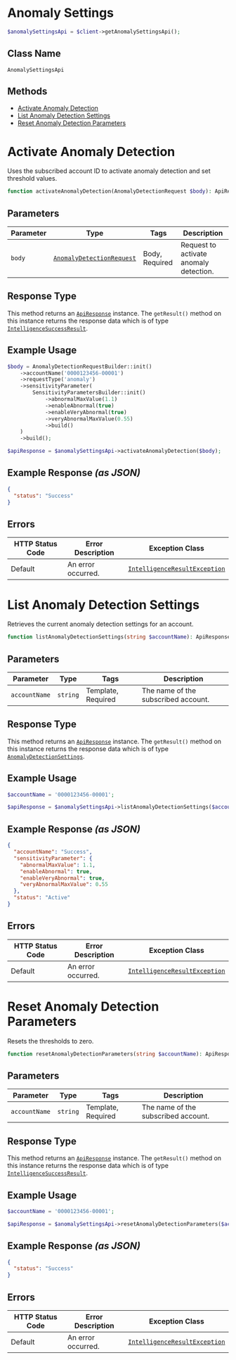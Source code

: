 # Anomaly Settings

```php
$anomalySettingsApi = $client->getAnomalySettingsApi();
```

## Class Name

`AnomalySettingsApi`

## Methods

* [Activate Anomaly Detection](../../doc/controllers/anomaly-settings.md#activate-anomaly-detection)
* [List Anomaly Detection Settings](../../doc/controllers/anomaly-settings.md#list-anomaly-detection-settings)
* [Reset Anomaly Detection Parameters](../../doc/controllers/anomaly-settings.md#reset-anomaly-detection-parameters)


# Activate Anomaly Detection

Uses the subscribed account ID to activate anomaly detection and set threshold values.

```php
function activateAnomalyDetection(AnomalyDetectionRequest $body): ApiResponse
```

## Parameters

| Parameter | Type | Tags | Description |
|  --- | --- | --- | --- |
| `body` | [`AnomalyDetectionRequest`](../../doc/models/anomaly-detection-request.md) | Body, Required | Request to activate anomaly detection. |

## Response Type

This method returns an [`ApiResponse`](../../doc/api-response.md) instance. The `getResult()` method on this instance returns the response data which is of type [`IntelligenceSuccessResult`](../../doc/models/intelligence-success-result.md).

## Example Usage

```php
$body = AnomalyDetectionRequestBuilder::init()
    ->accountName('0000123456-00001')
    ->requestType('anomaly')
    ->sensitivityParameter(
        SensitivityParametersBuilder::init()
            ->abnormalMaxValue(1.1)
            ->enableAbnormal(true)
            ->enableVeryAbnormal(true)
            ->veryAbnormalMaxValue(0.55)
            ->build()
    )
    ->build();

$apiResponse = $anomalySettingsApi->activateAnomalyDetection($body);
```

## Example Response *(as JSON)*

```json
{
  "status": "Success"
}
```

## Errors

| HTTP Status Code | Error Description | Exception Class |
|  --- | --- | --- |
| Default | An error occurred. | [`IntelligenceResultException`](../../doc/models/intelligence-result-exception.md) |


# List Anomaly Detection Settings

Retrieves the current anomaly detection settings for an account.

```php
function listAnomalyDetectionSettings(string $accountName): ApiResponse
```

## Parameters

| Parameter | Type | Tags | Description |
|  --- | --- | --- | --- |
| `accountName` | `string` | Template, Required | The name of the subscribed account. |

## Response Type

This method returns an [`ApiResponse`](../../doc/api-response.md) instance. The `getResult()` method on this instance returns the response data which is of type [`AnomalyDetectionSettings`](../../doc/models/anomaly-detection-settings.md).

## Example Usage

```php
$accountName = '0000123456-00001';

$apiResponse = $anomalySettingsApi->listAnomalyDetectionSettings($accountName);
```

## Example Response *(as JSON)*

```json
{
  "accountName": "Success",
  "sensitivityParameter": {
    "abnormalMaxValue": 1.1,
    "enableAbnormal": true,
    "enableVeryAbnormal": true,
    "veryAbnormalMaxValue": 0.55
  },
  "status": "Active"
}
```

## Errors

| HTTP Status Code | Error Description | Exception Class |
|  --- | --- | --- |
| Default | An error occurred. | [`IntelligenceResultException`](../../doc/models/intelligence-result-exception.md) |


# Reset Anomaly Detection Parameters

Resets the thresholds to zero.

```php
function resetAnomalyDetectionParameters(string $accountName): ApiResponse
```

## Parameters

| Parameter | Type | Tags | Description |
|  --- | --- | --- | --- |
| `accountName` | `string` | Template, Required | The name of the subscribed account. |

## Response Type

This method returns an [`ApiResponse`](../../doc/api-response.md) instance. The `getResult()` method on this instance returns the response data which is of type [`IntelligenceSuccessResult`](../../doc/models/intelligence-success-result.md).

## Example Usage

```php
$accountName = '0000123456-00001';

$apiResponse = $anomalySettingsApi->resetAnomalyDetectionParameters($accountName);
```

## Example Response *(as JSON)*

```json
{
  "status": "Success"
}
```

## Errors

| HTTP Status Code | Error Description | Exception Class |
|  --- | --- | --- |
| Default | An error occurred. | [`IntelligenceResultException`](../../doc/models/intelligence-result-exception.md) |

